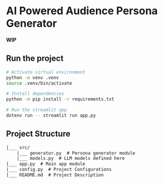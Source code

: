 # AI Powered Audience Persona Generator

**WIP**

## Run the project

```sh
# Activate virtual environment
python -m venv .venv
source .venv/bin/activate

# Install dependencies
python -m pip install -r requirements.txt

# Run the streamlit app
dotenv run -- streamlit run app.py
```

## Project Structure

```txt
|___ src/
    |___ generator.py  # Persona generator module
    |___ models.py  # LLM models defined here
|___ app.py  # Main app module
|___ config.py  # Project Configurations
|___ README.md  # Project Description
```
